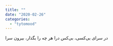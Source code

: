 ```yaml
---
title: ""
date: "2020-02-26"
categories: 
  - "tytomood"
---
```


در سرای بی‌کسی، بی‌کس درا هر چه را بگذار، بیرون سرا
